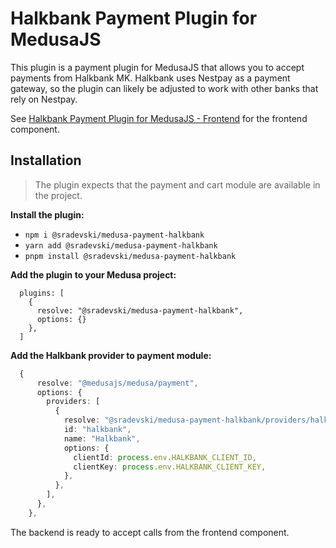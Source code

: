 # Halkbank Payment Plugin for MedusaJS

This plugin is a payment plugin for MedusaJS that allows you to accept payments from Halkbank MK. Halkbank uses Nestpay as a payment gateway, so the plugin can likely be adjusted to work with other banks that rely on Nestpay.

See [Halkbank Payment Plugin for MedusaJS - Frontend](https://www.npmjs.com/package/@sradevski/medusa-payment-halkbank-react) for the frontend component.

## Installation

> The plugin expects that the payment and cart module are available in the project.

**Install the plugin:**

- `npm i @sradevski/medusa-payment-halkbank`
- `yarn add @sradevski/medusa-payment-halkbank`
- `pnpm install @sradevski/medusa-payment-halkbank`

**Add the plugin to your Medusa project:**

```
  plugins: [
    {
      resolve: "@sradevski/medusa-payment-halkbank",
      options: {}
    },
  ]
```

**Add the Halkbank provider to payment module:**

```ts
  {
      resolve: "@medusajs/medusa/payment",
      options: {
        providers: [
          {
            resolve: "@sradevski/medusa-payment-halkbank/providers/halkbank",
            id: "halkbank",
            name: "Halkbank",
            options: {
              clientId: process.env.HALKBANK_CLIENT_ID,
              clientKey: process.env.HALKBANK_CLIENT_KEY,
            },
          },
        ],
      },
    },
```

The backend is ready to accept calls from the frontend component.

